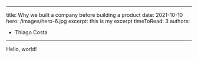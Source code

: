  ---
title: Why we built a company before building a product
date: 2021-10-10
hero: /images/hero-6.jpg
excerpt: this is my excerpt
timeToRead: 3
authors:
  - Thiago Costa

---

Hello, world!
